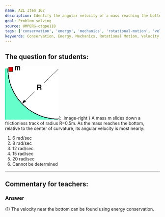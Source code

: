 ```yaml
---
name: A2L Item 167
description: Identify the angular velocity of a mass reaching the bottom of a vertical circular track.
goal: Problem solving
source: UMPERG-ctqpe118
tags: ['conservation', 'energy', 'mechanics', 'rotational-motion', 'velocity']
keywords: Conservation, Energy, Mechanics, Rotational Motion, Velocity
---
```


## The question for students:

![Item167_fig1.gif](../images/Item167_fig1.gif){: .image-right } A mass
m slides down a frictionless track of radius R=0.5m.  As the mass
reaches the bottom, relative to the center of curvature, its angular
velocity is most nearly:

1. 6 rad/sec
2. 8 rad/sec
3. 12 rad/sec
4. 15 rad/sec
5. 20 rad/sec
6. Cannot be determined



<hr/>

## Commentary for teachers:

### Answer 

(1) The velocity near the bottom can be found using energy
conservation.
